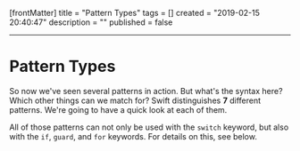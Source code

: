 [frontMatter]
title = "Pattern Types"
tags = []
created = "2019-02-15 20:40:47"
description = ""
published = false

---

# Pattern Types

So now we\'ve seen several patterns in action. But what\'s the syntax
here? Which other things can we match for? Swift distinguishes **7**
different patterns. We\'re going to have a quick look at each of them.

All of those patterns can not only be used with the `switch` keyword,
but also with the `if`, `guard`, and `for` keywords. For details on
this, see below.
